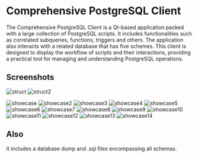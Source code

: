 # Comprehensive PostgreSQL Client

The Comprehensive PostgreSQL Client is a Qt-based application packed with a large collection of PostgreSQL scripts. It includes functionalities such as correlated subqueries, functions, triggers and others. The application also interacts with a related database that has five schemes. This client is designed to display the workflow of scripts and their interactions, providing a practical tool for managing and understanding PostgreSQL operations.

Screenshots
----

![struct](https://github.com/5vver/Comprehensive-PostgreSQL-Client/assets/68349735/5e95b946-7c5e-45e7-b4b6-8f8b3def5dd6)
![struct2](https://github.com/5vver/Comprehensive-PostgreSQL-Client/assets/68349735/9bc35af8-783d-4ddf-82c3-79f0ff6f962c)

![showcase](https://github.com/5vver/Comprehensive-PostgreSQL-Client/assets/68349735/49086f96-0102-4ec0-9a50-70c3852ed970)
![showcase2](https://github.com/5vver/Comprehensive-PostgreSQL-Client/assets/68349735/fde5ec6a-7c4b-4646-b1d7-bbcdde6c1795)
![showcase3](https://github.com/5vver/Comprehensive-PostgreSQL-Client/assets/68349735/73cb443d-fa57-4a0f-b3e8-2bca0a991e58)
![showcase4](https://github.com/5vver/Comprehensive-PostgreSQL-Client/assets/68349735/b67fb79c-dbfa-4b90-a7e1-f9f02cf019e5)
![showcase5](https://github.com/5vver/Comprehensive-PostgreSQL-Client/assets/68349735/7167ac6d-a38c-4a74-90c9-9aa9de84ebe9)
![showcase6](https://github.com/5vver/Comprehensive-PostgreSQL-Client/assets/68349735/0c6709eb-9063-4eb9-84df-0053643ba489)
![showcase7](https://github.com/5vver/Comprehensive-PostgreSQL-Client/assets/68349735/b7bcfceb-0853-49e6-8c2b-b658eb9fa4db)
![showcase8](https://github.com/5vver/Comprehensive-PostgreSQL-Client/assets/68349735/bd8b7688-f4bf-45f4-8690-f13e7dd33f74)
![showcase9](https://github.com/5vver/Comprehensive-PostgreSQL-Client/assets/68349735/8d38bfde-c06a-4a66-9c1f-bf1e6a3024d3)
![showcase10](https://github.com/5vver/Comprehensive-PostgreSQL-Client/assets/68349735/df9a8bea-4f88-4ece-aa66-2d3188b06170)
![showcase11](https://github.com/5vver/Comprehensive-PostgreSQL-Client/assets/68349735/b4dadd72-4dc4-420b-95f0-add4f89b6f40)
![showcase12](https://github.com/5vver/Comprehensive-PostgreSQL-Client/assets/68349735/c206dc9b-d7d8-4cad-80ad-1d0f7dea8d3a)
![showcase13](https://github.com/5vver/Comprehensive-PostgreSQL-Client/assets/68349735/32cc71dd-cfc8-4b16-bf06-d6cfe5e28a64)
![showcase14](https://github.com/5vver/Comprehensive-PostgreSQL-Client/assets/68349735/f44143c7-88a7-4141-a596-1a652867c294)

Also
----

It includes a database dump and .sql files encompassing all schemas.